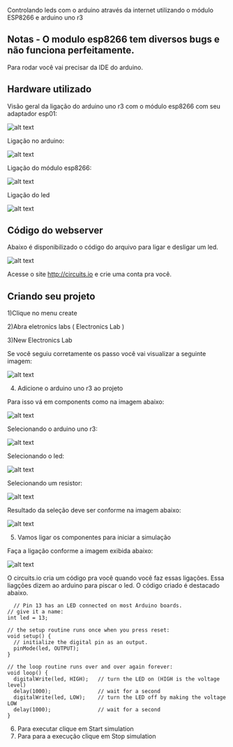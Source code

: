 
Controlando leds com o arduino através da internet utilizando o módulo ESP8266 e arduino uno r3

## Notas - O modulo esp8266 tem diversos bugs e não funciona perfeitamente.

Para rodar você vai precisar da IDE do arduino. 

## Hardware utilizado

Visão geral da ligação do arduino uno r3 com o módulo  esp8266 com seu adaptador esp01:

![alt text](https://github.com/felipefo/ids/blob/master/arduino/arduino_code/arduinoAutomacaoResidencial/images/visao_geral.jpg)

Ligação no arduino:

![alt text](https://github.com/felipefo/ids/blob/master/arduino/arduino_code/arduinoAutomacaoResidencial/images/ligacao_arduino.jpg)

Ligação do módulo esp8266: 

![alt text](https://github.com/felipefo/ids/blob/master/arduino/arduino_code/arduinoAutomacaoResidencial/images/modulo_esp8266.jpg)

Ligação do led 

![alt text](https://github.com/felipefo/ids/blob/master/arduino/arduino_code/arduinoAutomacaoResidencial/images/ligacao_led.jpg)



## Código do webserver

Abaixo é disponibilizado o código do arquivo para ligar e desligar um led. 

![alt text](https://github.com/felipefo/ids/blob/master/arduino/arduino_code/arduinoAutomacaoResidencial/arduinoAutomacaoResidencial.ino)




Acesse o site http://circuits.io e crie uma conta pra você.

## Criando seu projeto

1)Clique no menu create

2)Abra eletronics labs ( Electronics Lab )

3)New Electronics Lab

Se você seguiu corretamente os passo você vai visualizar a seguinte imagem:

![alt text](https://github.com/felipefo/ids/blob/master/arduino/arduino_code/arduinoComCircuitsIO/piscandoLed/curcuits_io1.jpg)


4) Adicione o arduino uno r3 ao projeto

 Para isso vá em components como na imagem abaixo:
 
            
 ![alt text](https://github.com/felipefo/ids/blob/master/arduino/arduino_code/arduinoComCircuitsIO/piscandoLed/adicionar_componentes.png)
 
 Selecionando o arduino uno r3:
 
 ![alt text](https://github.com/felipefo/ids/blob/master/arduino/arduino_code/arduinoComCircuitsIO/piscandoLed/selecionando_arduino.png)
 
 
 Selecionando o led:
 
 ![alt text](https://github.com/felipefo/ids/blob/master/arduino/arduino_code/arduinoComCircuitsIO/piscandoLed/selecionando_led.png)
 
 
 Selecionando um resistor:
 
 ![alt text](https://github.com/felipefo/ids/blob/master/arduino/arduino_code/arduinoComCircuitsIO/piscandoLed/selecionando_resistor.png)
 
 Resultado da seleção deve ser conforme na imagem abaixo:
 
 ![alt text](https://github.com/felipefo/ids/blob/master/arduino/arduino_code/arduinoComCircuitsIO/piscandoLed/resultado_selecao.png)
 
 
 
 5) Vamos ligar os componentes para iniciar a simulação
 
  Faça a ligação conforme a imagem exibida abaixo:
  
  
  ![alt text](https://github.com/felipefo/ids/blob/master/arduino/arduino_code/arduinoComCircuitsIO/piscandoLed/ligacao_piscando_led.png)
  
  O circuits.io cria um código pra você quando você faz essas ligações. Essa liagções dizem ao arduino para piscar o led. 
  O código criado é destacado abaixo.
  
```
  // Pin 13 has an LED connected on most Arduino boards.
// give it a name:
int led = 13;

// the setup routine runs once when you press reset:
void setup() {
  // initialize the digital pin as an output.
  pinMode(led, OUTPUT);
}

// the loop routine runs over and over again forever:
void loop() {
  digitalWrite(led, HIGH);   // turn the LED on (HIGH is the voltage level)
  delay(1000);               // wait for a second
  digitalWrite(led, LOW);    // turn the LED off by making the voltage LOW
  delay(1000);               // wait for a second
}
 ```

6) Para executar clique em Start simulation
7) Para para a execução clique em Stop simulation



